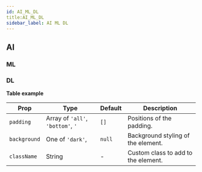 ```yaml
---
id: AI_ML_DL
title:AI_ML_DL
sidebar_label: AI ML DL
---
```


## AI

### ML


### DL

**Table example**

| Prop | Type | Default | Description |
| --- | --- | --- | --- |
| `padding` | Array of `'all'`, `'bottom'`, `'` | `[]` | Positions of the padding. |
| `background` | One of `'dark'`,  | `null` | Background styling of the element. |
| `className` | String | - | Custom class to add to the element. |

